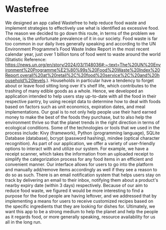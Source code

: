 # Wastefree
We designed an app called Wastefree to help reduce food waste and implement strategies to effectively use what is identified as excessive food. The reason we decided to go down this route, in terms of the problem we choose, is the unfortunate prevalence of it in our society.
Food waste is far too common in our daily lives generally speaking and according to the UN Environment Programme’s Food Waste Index Report
in the most recent calendar year, just over 1 billion tons of food went to waste around the world (Statistic Reference: https://news.un.org/en/story/2024/03/1148036#:~:text=The%20UN%20Environment%20Programme%E2%80%99s%20Food%20Waste%20Index%20Report,overall%20at%20retail%2C%20food%20service%2C%20and%20household%20levels.). Households in particular have a tendency
to forget about or leave food sitting long over it's shelf life, which contributes to the trashing of many edible goods as a whole. Hence,
we developed an application intended to help users stay up-to-date with all the food in their respective pantry, by using receipt data to
determine how to deal with foods based on factors such as unit economics, expiration dates, and meal implementations. Our goal is to not
only help people use their hard earned money to make the best of the foods they purchase, but to also help the environment thrive so that
the planet trends in the right direction in terms of ecological conditions. Some of the technologies or tools that we used in the process include: Kivy (framework), Python (programming language), SQLite Database (database), bcrypt (password hashing), mindee (optical character recognition). As part of our application, we offer a variety of user-friendly options to interact with and utilize our system. For example, we have a receipt scanner, which takes the information from an uploaded receipt to simplify the categorization process for any food items in an efficient and convenient manner. Our interface allows for users to go into the platform and manually add/remove items accordingly as well if they see a reason to do so as such. There is an email notification system that helps users stay on track by delivering an email to their inbox, notifying them about a product's nearby expiry date (within 3 days) respectively. Because of our aim to reduce food waste, we figured it would be more interesting to find a purpose for the food people are having leftover, and we addressed that by implementing a means for users to receive customized recipes based on the specific ingredients that they are looking for dishes for. Ultimately, we want this app to be a strong medium to help the planet and help the people as it regards food, or more generally speaking, resource availability for us all in the long run.
